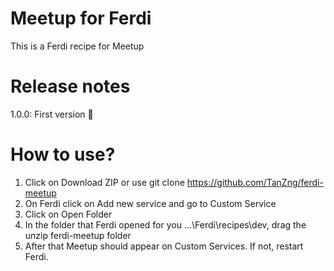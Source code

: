 # Meetup for Ferdi
This is a Ferdi recipe for Meetup

# Release notes

1.0.0: First version 🚀

# How to use?
1. Click on Download ZIP or use git clone https://github.com/TanZng/ferdi-meetup
2. On Ferdi click on Add new service and go to Custom Service
3. Click on Open Folder
4. In the folder that Ferdi opened for you ...\Ferdi\recipes\dev, drag the unzip ferdi-meetup folder
5. After that Meetup should appear on Custom Services. If not, restart Ferdi.

